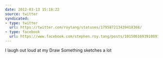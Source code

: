 ```yaml
---
date: 2012-03-13 15:18:22
source: twitter
syndicated:
- type: twitter
  url: https://twitter.com/roytang/statuses/179587213439418368/
- type: facebook
  url: https://www.facebook.com/stephen.roy.tang/posts/10150616939108912
---
```


I laugh out loud at my Draw Something sketches a lot